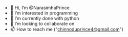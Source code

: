 - 👋 Hi, I’m @NarasimhaPrince
- 👀 I’m interested in programming
- 🌱 I’m currently done with python
- 💞️ I’m looking to collaborate on 
- 📫 How to reach me ("chinnoduprince4@gmail.com")

<!---
NarasimhaPrince/NarasimhaPrince is a ✨ special ✨ repository because its `README.md` (this file) appears on your GitHub profile.
You can click the Preview link to take a look at your changes.
--->
